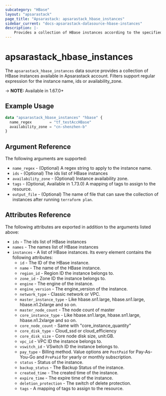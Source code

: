 ```yaml
---
subcategory: "HBase"
layout: "apsarastack"
page_title: "Apsarastack: apsarastack_hbase_instances"
sidebar_current: "docs-apsarastack-datasource-hbase-instances"
description: |-
    Provides a collection of HBase instances according to the specified filters.
---
```


# apsarastack\_hbase\_instances

The `apsarastack_hbase_instances` data source provides a collection of HBase instances available in Apsarastack account.
Filters support regular expression for the instance name, ids or availability_zone.

-> **NOTE:**  Available in 1.67.0+

## Example Usage

```terraform
data "apsarastack_hbase_instances" "hbase" {
  name_regex        = "tf_testAccHBase"
  availability_zone = "cn-shenzhen-b"
}
```

## Argument Reference

The following arguments are supported:

* `name_regex` - (Optional) A regex string to apply to the instance name.
* `ids` - (Optional) The ids list of HBase instances
* `availability_zone` - (Optional) Instance availability zone.
* `tags` - (Optional, Available in 1.73.0) A mapping of tags to assign to the resource.
* `output_file` - (Optional) The name of file that can save the collection of instances after running `terraform plan`.

## Attributes Reference

The following attributes are exported in addition to the arguments listed above:
* `ids` - The ids list of HBase instances
* `names` - The names list of HBase instances
* `instances` - A list of HBase instances. Its every element contains the following attributes:
  * `id` - The ID of the HBase instance.
  * `name` - The name of the HBase instance.
  * `region_id` - Region ID the instance belongs to. 
  * `zone_id` - Zone ID the instance belongs to.
  * `engine` - The engine of the instance.
  * `engine_version` - The engine_version of the instance.
  * `network_type` - Classic network or VPC.
  * `master_instance_type` - Like hbase.sn1.large, hbase.sn1.large, hbase.n1.2xlarge and so on.
  * `master_node_count` - The node count of master
  * `core_instance_type` - Like hbase.sn1.large, hbase.sn1.large, hbase.n1.2xlarge and so on.
  * `core_node_count` - Same with "core_instance_quantity"
  * `core_disk_type` - Cloud_ssd or cloud_efficiency
  * `core_disk_size` - Core node disk size, unit:GB.
  * `vpc_id` - VPC ID the instance belongs to.
  * `vswitch_id` - VSwitch ID the instance belongs to.
  * `pay_type` - Billing method. Value options are `PostPaid` for  Pay-As-You-Go and `PrePaid` for yearly or monthly subscription.
  * `status` - Status of the instance.
  * `backup_status` - The Backup Status of the instance.
  * `created_time` - The created time of the instance.
  * `expire_time` - The expire time of the instance.
  * `deletion_protection` - The switch of delete protection.
  * `tags` - A mapping of tags to assign to the resource.
